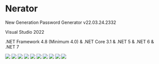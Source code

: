 # Nerator
  <p>New Generation Password Generator v22.03.24.2332</p>
  <p>Visual Studio 2022</p>
  <p>.NET Framework 4.8 (Minimum 4.0) & .NET Core 3.1 & .NET 5 & .NET 6 & .NET 7</p>
  <img src="https://raw.githubusercontent.com/Soferity/Nerator/develop/.screenshots/GIF.gif" />
  <img src="https://raw.githubusercontent.com/Soferity/Nerator/develop/.screenshots/UI_1.png" />
  <img src="https://raw.githubusercontent.com/Soferity/Nerator/develop/.screenshots/UI_2.png" />
  <img src="https://raw.githubusercontent.com/Soferity/Nerator/develop/.screenshots/UI_3.png" />
  <img src="https://raw.githubusercontent.com/Soferity/Nerator/develop/.screenshots/UI_4.png" />
  <img src="https://raw.githubusercontent.com/Soferity/Nerator/develop/.screenshots/UI_5.png" />
  <img src="https://raw.githubusercontent.com/Soferity/Nerator/develop/.screenshots/UI_6.png" />
  <img src="https://raw.githubusercontent.com/Soferity/Nerator/develop/.screenshots/UI_7.png" />
  <img src="https://raw.githubusercontent.com/Soferity/Nerator/develop/.screenshots/UI_8.png" />
  <img src="https://raw.githubusercontent.com/Soferity/Nerator/develop/.screenshots/UI_9.png" />